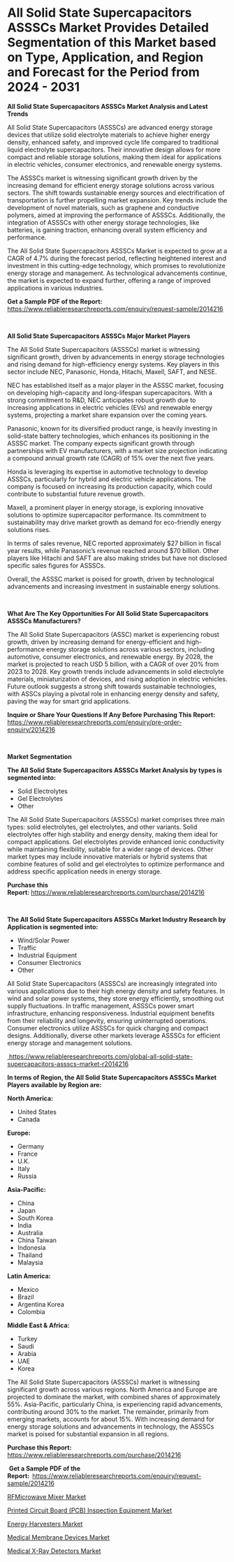 <p><h1>All Solid State Supercapacitors ASSSCs Market Provides Detailed Segmentation of this Market based on Type, Application, and Region and Forecast for the Period from 2024 - 2031</h1></p><p><strong>All Solid State Supercapacitors ASSSCs Market Analysis and Latest Trends</strong></p>
<p><p>All Solid State Supercapacitors (ASSSCs) are advanced energy storage devices that utilize solid electrolyte materials to achieve higher energy density, enhanced safety, and improved cycle life compared to traditional liquid electrolyte supercapacitors. Their innovative design allows for more compact and reliable storage solutions, making them ideal for applications in electric vehicles, consumer electronics, and renewable energy systems.</p><p>The ASSSCs market is witnessing significant growth driven by the increasing demand for efficient energy storage solutions across various sectors. The shift towards sustainable energy sources and electrification of transportation is further propelling market expansion. Key trends include the development of novel materials, such as graphene and conductive polymers, aimed at improving the performance of ASSSCs. Additionally, the integration of ASSSCs with other energy storage technologies, like batteries, is gaining traction, enhancing overall system efficiency and performance.</p><p>The All Solid State Supercapacitors ASSSCs Market is expected to grow at a CAGR of 4.7% during the forecast period, reflecting heightened interest and investment in this cutting-edge technology, which promises to revolutionize energy storage and management. As technological advancements continue, the market is expected to expand further, offering a range of improved applications in various industries.</p></p>
<p><strong>Get a Sample PDF of the Report:&nbsp;</strong> <a href="https://www.reliableresearchreports.com/enquiry/request-sample/2014216?utm_campaign=34&utm_medium=2&utm_source=Github&utm_content=ia&utm_term=26102024&utm_id=all-solid-state-supercapacitors-assscs">https://www.reliableresearchreports.com/enquiry/request-sample/2014216</a></p>
<p>&nbsp;</p>
<p><strong>All Solid State Supercapacitors ASSSCs Major Market Players</strong></p>
<p><p>The All Solid State Supercapacitors (ASSSCs) market is witnessing significant growth, driven by advancements in energy storage technologies and rising demand for high-efficiency energy systems. Key players in this sector include NEC, Panasonic, Honda, Hitachi, Maxell, SAFT, and NESE.</p><p>NEC has established itself as a major player in the ASSSC market, focusing on developing high-capacity and long-lifespan supercapacitors. With a strong commitment to R&D, NEC anticipates robust growth due to increasing applications in electric vehicles (EVs) and renewable energy systems, projecting a market share expansion over the coming years.</p><p>Panasonic, known for its diversified product range, is heavily investing in solid-state battery technologies, which enhances its positioning in the ASSSC market. The company expects significant growth through partnerships with EV manufacturers, with a market size projection indicating a compound annual growth rate (CAGR) of 15% over the next five years.</p><p>Honda is leveraging its expertise in automotive technology to develop ASSSCs, particularly for hybrid and electric vehicle applications. The company is focused on increasing its production capacity, which could contribute to substantial future revenue growth.</p><p>Maxell, a prominent player in energy storage, is exploring innovative solutions to optimize supercapacitor performance. Its commitment to sustainability may drive market growth as demand for eco-friendly energy solutions rises.</p><p>In terms of sales revenue, NEC reported approximately $27 billion in fiscal year results, while Panasonic’s revenue reached around $70 billion. Other players like Hitachi and SAFT are also making strides but have not disclosed specific sales figures for ASSSCs.</p><p>Overall, the ASSSC market is poised for growth, driven by technological advancements and increasing investment in sustainable energy solutions.</p></p>
<p>&nbsp;</p>
<p><strong>What Are The Key Opportunities For All Solid State Supercapacitors ASSSCs Manufacturers?</strong></p>
<p><p>The All Solid State Supercapacitors (ASSC) market is experiencing robust growth, driven by increasing demand for energy-efficient and high-performance energy storage solutions across various sectors, including automotive, consumer electronics, and renewable energy. By 2028, the market is projected to reach USD 5 billion, with a CAGR of over 20% from 2023 to 2028. Key growth trends include advancements in solid electrolyte materials, miniaturization of devices, and rising adoption in electric vehicles. Future outlook suggests a strong shift towards sustainable technologies, with ASSCs playing a pivotal role in enhancing energy density and safety, paving the way for smart grid applications.</p></p>
<p><strong>Inquire or Share Your Questions If Any Before Purchasing This Report:</strong> <a href="https://www.reliableresearchreports.com/enquiry/pre-order-enquiry/2014216?utm_campaign=34&utm_medium=2&utm_source=Github&utm_content=ia&utm_term=26102024&utm_id=all-solid-state-supercapacitors-assscs">https://www.reliableresearchreports.com/enquiry/pre-order-enquiry/2014216</a></p>
<p>&nbsp;</p>
<p><strong>Market Segmentation</strong></p>
<p><strong>The All Solid State Supercapacitors ASSSCs Market Analysis by types is segmented into:</strong></p>
<p><ul><li>Solid Electrolytes</li><li>Gel Electrolytes</li><li>Other</li></ul></p>
<p><p>The All Solid State Supercapacitors (ASSSCs) market comprises three main types: solid electrolytes, gel electrolytes, and other variants. Solid electrolytes offer high stability and energy density, making them ideal for compact applications. Gel electrolytes provide enhanced ionic conductivity while maintaining flexibility, suitable for a wider range of devices. Other market types may include innovative materials or hybrid systems that combine features of solid and gel electrolytes to optimize performance and address specific application needs in energy storage.</p></p>
<p><strong>Purchase this Report:&nbsp;</strong><a href="https://www.reliableresearchreports.com/purchase/2014216?utm_campaign=34&utm_medium=2&utm_source=Github&utm_content=ia&utm_term=26102024&utm_id=all-solid-state-supercapacitors-assscs">https://www.reliableresearchreports.com/purchase/2014216</a></p>
<p>&nbsp;</p>
<p><strong>The All Solid State Supercapacitors ASSSCs Market Industry Research by Application is segmented into:</strong></p>
<p><ul><li>Wind/Solar Power</li><li>Traffic</li><li>Industrial Equipment</li><li>Consumer Electronics</li><li>Other</li></ul></p>
<p><p>All Solid State Supercapacitors (ASSSCs) are increasingly integrated into various applications due to their high energy density and safety features. In wind and solar power systems, they store energy efficiently, smoothing out supply fluctuations. In traffic management, ASSSCs power smart infrastructure, enhancing responsiveness. Industrial equipment benefits from their reliability and longevity, ensuring uninterrupted operations. Consumer electronics utilize ASSSCs for quick charging and compact designs. Additionally, diverse other markets leverage ASSSCs for efficient energy storage and management solutions.</p></p>
<p><a href="https://www.reliableresearchreports.com/global-all-solid-state-supercapacitors-assscs-market-r2014216?utm_campaign=34&utm_medium=2&utm_source=Github&utm_content=ia&utm_term=26102024&utm_id=all-solid-state-supercapacitors-assscs">&nbsp;https://www.reliableresearchreports.com/global-all-solid-state-supercapacitors-assscs-market-r2014216</a></p>
<p><strong>In terms of Region, the All Solid State Supercapacitors ASSSCs Market Players available by Region are:</strong></p>
<p>
    <p> <strong> North America: </strong>
        <ul>
            <li>United States</li>
            <li>Canada</li>
        </ul>
        </p> 
    <p> <strong> Europe: </strong>
        <ul>
            <li>Germany</li>
            <li>France</li>
            <li>U.K.</li>
            <li>Italy</li>
            <li>Russia</li>
        </ul>
        </p> 
    <p> <strong> Asia-Pacific: </strong>
        <ul>
            <li>China</li>
            <li>Japan</li>
            <li>South Korea</li>
            <li>India</li>
            <li>Australia</li>
            <li>China Taiwan</li>
            <li>Indonesia</li>
            <li>Thailand</li>
            <li>Malaysia</li>
        </ul>
        </p> 
    <p> <strong> Latin America: </strong>
        <ul>
            <li>Mexico</li>
            <li>Brazil</li>
            <li>Argentina Korea</li>
            <li>Colombia</li>
        </ul>
        </p> 
    <p> <strong> Middle East & Africa: </strong>
        <ul>
            <li>Turkey</li>
            <li>Saudi</li>
            <li>Arabia</li>
            <li>UAE</li>
            <li>Korea</li>
        </ul>
    </p>
    </p>
<p><p>The All Solid State Supercapacitors (ASSSCs) market is witnessing significant growth across various regions. North America and Europe are projected to dominate the market, with combined shares of approximately 55%. Asia-Pacific, particularly China, is experiencing rapid advancements, contributing around 30% to the market. The remainder, primarily from emerging markets, accounts for about 15%. With increasing demand for energy storage solutions and advancements in technology, the ASSSCs market is poised for substantial expansion in all regions.</p></p>
<p><strong>Purchase this Report: </strong><a href="https://www.reliableresearchreports.com/purchase/2014216?utm_campaign=34&utm_medium=2&utm_source=Github&utm_content=ia&utm_term=26102024&utm_id=all-solid-state-supercapacitors-assscs">https://www.reliableresearchreports.com/purchase/2014216</a></p>
<p>&nbsp;<strong>Get a Sample PDF of the Report:&nbsp;&nbsp;</strong><a href="https://www.reliableresearchreports.com/enquiry/request-sample/2014216?utm_campaign=34&utm_medium=2&utm_source=Github&utm_content=ia&utm_term=26102024&utm_id=all-solid-state-supercapacitors-assscs">https://www.reliableresearchreports.com/enquiry/request-sample/2014216</a></p>
<p><strong></strong></p>
<p><p><a href="https://github.com/fannklhimesu/Market-Research-Report-List-1/blob/main/rfmicrowave-mixer-market.md?utm_campaign=34&utm_medium=2&utm_source=Github&utm_content=ia&utm_term=26102024&utm_id=all-solid-state-supercapacitors-assscs">RFMicrowave Mixer Market</a></p><p><a href="https://issuu.com/reportprime-2/docs/printed-circuit-board-pcb-inspectio_4270691eb000d0?utm_campaign=34&utm_medium=2&utm_source=Github&utm_content=ia&utm_term=26102024&utm_id=all-solid-state-supercapacitors-assscs">Printed Circuit Board (PCB) Inspection Equipment Market</a></p><p><a href="https://github.com/Alanbrewer218/Market-Research-Report-List-1/blob/main/energy-harvesters-market.md?utm_campaign=34&utm_medium=2&utm_source=Github&utm_content=ia&utm_term=26102024&utm_id=all-solid-state-supercapacitors-assscs">Energy Harvesters Market</a></p><p><a href="https://www.linkedin.com/pulse/medical-membrane-devices-industry-analysis-report-market-opz9e?utm_campaign=34&utm_medium=2&utm_source=Github&utm_content=ia&utm_term=26102024&utm_id=all-solid-state-supercapacitors-assscs">Medical Membrane Devices Market</a></p><p><a href="https://www.linkedin.com/pulse/medical-x-ray-detectors-momentum-charting-12-cagr-path-2024-2031-1yghe?utm_campaign=34&utm_medium=2&utm_source=Github&utm_content=ia&utm_term=26102024&utm_id=all-solid-state-supercapacitors-assscs">Medical X-Ray Detectors Market</a></p></p>